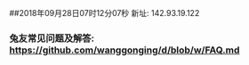 ##2018年09月28日07时12分07秒 新址: 142.93.19.122
### 兔友常见问题及解答: https://github.com/wanggonging/d/blob/w/FAQ.md
